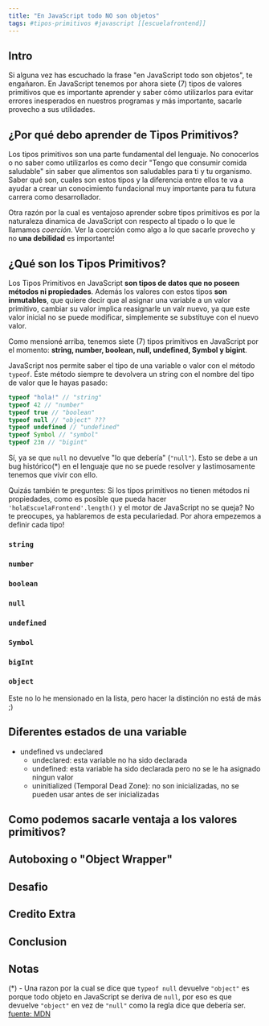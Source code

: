 ```yaml
---
title: "En JavaScript todo NO son objetos"
tags: #tipos-primitivos #javascript [[escuelafrontend]]
---
```


## Intro

Si alguna vez has escuchado la frase "en JavaScript todo son objetos", te engañaron. En JavaScript tenemos por ahora siete (7) tipos de valores primitivos que es importante aprender y saber cómo utilizarlos para evitar errores inesperados en nuestros programas y más importante, sacarle provecho a sus utilidades.

## ¿Por qué debo aprender de Tipos Primitivos?

Los tipos primitivos son una parte fundamental del lenguaje. No conocerlos o no saber como utilizarlos es como decir "Tengo que consumir comida saludable" sin saber que alimentos son saludables para ti y tu organismo. Saber qué son, cuales son estos tipos y la diferencia entre ellos te va a ayudar a crear un conocimiento fundacional muy importante para tu futura carrera como desarrollador.

Otra razón por la cual es ventajoso aprender sobre tipos primitivos es por la naturaleza dinamica de JavaScript con respecto al tipado o lo que le llamamos _coerción_. Ver la coerción como algo a lo que sacarle provecho y no **una debilidad** es importante!

## ¿Qué son los Tipos Primitivos?

Los Tipos Primitivos en JavaScript **son tipos de datos que no poseen métodos ni propiedades**. Además los valores con estos tipos **son inmutables**, que quiere decir que al asignar una variable a un valor primitivo, cambiar su valor implica reasignarle un valr nuevo, ya que este valor inicial no se puede modificar, simplemente se substituye con el nuevo valor.

Como mensioné arriba, tenemos siete (7) tipos primitivos en JavaScript por el momento: **string, number, boolean, null, undefined, Symbol y bigint**.

JavaScript nos permite saber el tipo de una variable o valor con el método `typeof`. Éste método siempre te devolvera un string con el nombre del tipo de valor que le hayas pasado:

```js
typeof "hola!" // "string"
typeof 42 // "number"
typeof true // "boolean"
typeof null // "object" ???
typeof undefined // "undefined"
typeof Symbol // "symbol"
typeof 23n // "bigint"
```

Sí, ya se que `null` no devuelve "lo que debería" (`"null"`). Esto se debe a un bug histórico(\*) en el lenguaje que no se puede resolver y lastimosamente tenemos que vivir con ello.

Quizás también te preguntes: Si los tipos primitivos no tienen métodos ni propiedades, como es posible que pueda hacer `'holaEscuelaFrontend'.length()` y el motor de JavaScript no se queja? No te preocupes, ya hablaremos de esta peculariedad. Por ahora empezemos a definir cada tipo!

### `string`

### `number`

### `boolean`

### `null`

### `undefined`

### `Symbol`

### `bigInt`

### `object`

Este no lo he mensionado en la lista, pero hacer la distinción no está de más ;)

## Diferentes estados de una variable

- undefined vs undeclared
  - undeclared: esta variable no ha sido declarada
  - undefined: esta variable ha sido declarada pero no se le ha asignado ningun valor
  - uninitialized (Temporal Dead Zone): no son inicializadas, no se pueden usar antes de ser inicializadas

## Como podemos sacarle ventaja a los valores primitivos?

## Autoboxing o "Object Wrapper"
## Desafio


## Credito Extra

## Conclusion

## Notas

(\*) - Una razon por la cual se dice que `typeof null` devuelve `"object"` es porque todo objeto en JavaScript se deriva de `null`, por eso es que devuelve `"object"` en vez de `"null"` como la regla dice que debería ser. [fuente: MDN](https://developer.mozilla.org/en-US/docs/Glossary/Null)

